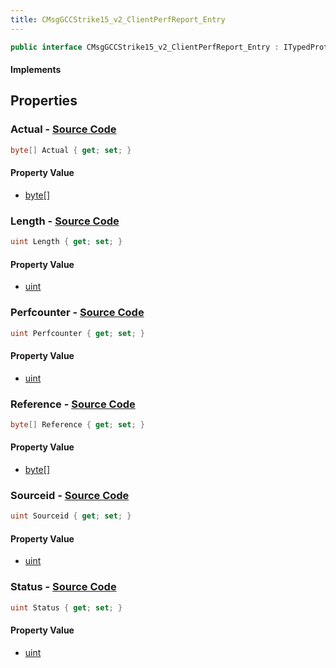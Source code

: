 ```yaml
---
title: CMsgGCCStrike15_v2_ClientPerfReport_Entry
---
```


```csharp
public interface CMsgGCCStrike15_v2_ClientPerfReport_Entry : ITypedProtobuf<CMsgGCCStrike15_v2_ClientPerfReport_Entry>, INativeHandle
```

#### Implements

## Properties

### **Actual** - [Source Code](https://github.com/swiftly-solution/swiftlys2/blob/main/managed/src/SwiftlyS2.Generated/Protobufs/Interfaces/CMsgGCCStrike15_v2_ClientPerfReport_Entry.cs#L22)

```csharp
byte[] Actual { get; set; }
```

#### Property Value

- [byte](https://learn.microsoft.com/dotnet/api/system.byte)[]

### **Length** - [Source Code](https://github.com/swiftly-solution/swiftlys2/blob/main/managed/src/SwiftlyS2.Generated/Protobufs/Interfaces/CMsgGCCStrike15_v2_ClientPerfReport_Entry.cs#L16)

```csharp
uint Length { get; set; }
```

#### Property Value

- [uint](https://learn.microsoft.com/dotnet/api/system.uint32)

### **Perfcounter** - [Source Code](https://github.com/swiftly-solution/swiftlys2/blob/main/managed/src/SwiftlyS2.Generated/Protobufs/Interfaces/CMsgGCCStrike15_v2_ClientPerfReport_Entry.cs#L13)

```csharp
uint Perfcounter { get; set; }
```

#### Property Value

- [uint](https://learn.microsoft.com/dotnet/api/system.uint32)

### **Reference** - [Source Code](https://github.com/swiftly-solution/swiftlys2/blob/main/managed/src/SwiftlyS2.Generated/Protobufs/Interfaces/CMsgGCCStrike15_v2_ClientPerfReport_Entry.cs#L19)

```csharp
byte[] Reference { get; set; }
```

#### Property Value

- [byte](https://learn.microsoft.com/dotnet/api/system.byte)[]

### **Sourceid** - [Source Code](https://github.com/swiftly-solution/swiftlys2/blob/main/managed/src/SwiftlyS2.Generated/Protobufs/Interfaces/CMsgGCCStrike15_v2_ClientPerfReport_Entry.cs#L25)

```csharp
uint Sourceid { get; set; }
```

#### Property Value

- [uint](https://learn.microsoft.com/dotnet/api/system.uint32)

### **Status** - [Source Code](https://github.com/swiftly-solution/swiftlys2/blob/main/managed/src/SwiftlyS2.Generated/Protobufs/Interfaces/CMsgGCCStrike15_v2_ClientPerfReport_Entry.cs#L28)

```csharp
uint Status { get; set; }
```

#### Property Value

- [uint](https://learn.microsoft.com/dotnet/api/system.uint32)

